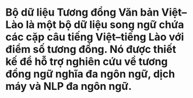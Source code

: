 # Bộ dữ liệu Tương đồng Văn bản Việt–Lào là một bộ dữ liệu song ngữ chứa các cặp câu tiếng Việt–tiếng Lào với điểm số tương đồng. Nó được thiết kế để hỗ trợ nghiên cứu về tương đồng ngữ nghĩa đa ngôn ngữ, dịch máy và NLP đa ngôn ngữ.
